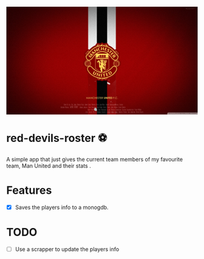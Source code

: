 ![Manchester United](manchester_united.jpg)

# red-devils-roster :soccer:
A simple app that just gives the current team members of my favourite team, Man United  and their stats .


# Features

* [x] Saves the players info to a monogdb.


# TODO

* [ ] Use a scrapper to update the players info
